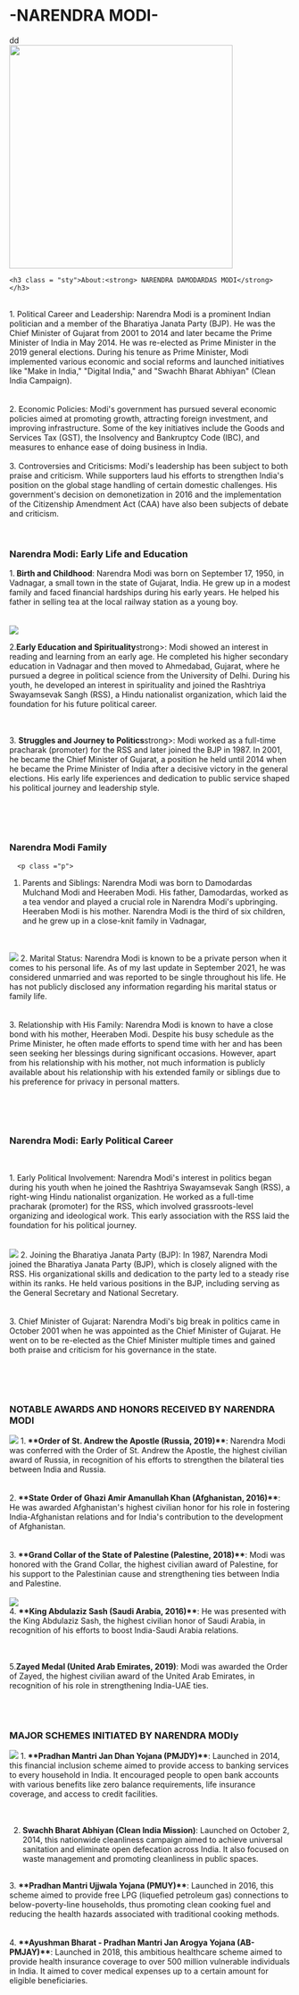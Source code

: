 <!DOCTYPE html>
<html>
<title> Narendra Modi</title>
<head>
  <meta charset="utf-8">
  <meta name="viewport" content="width=device-width">
  <title>replit</title>
  <link href="style.css" rel="stylesheet" type="text/css" />
</head>

<body>
  <div class = "bagound-iamge">
    <div class = " b">
    <h1 class =" a">-NARENDRA  MODI-</h1>
    </div>dd
<br>
    <img class ="polaroid"src="https://upload.wikimedia.org/wikipedia/commons/thumb/c/c4/Official_Photograph_of_Prime_Minister_Narendra_Modi_Portrait.png/330px-Official_Photograph_of_Prime_Minister_Narendra_Modi_Portrait.png" width="400" height=400">
    
    <h3 class = "sty">About:<strong> NARENDRA DAMODARDAS MODI</strong></h3>
  <p class ="p">
<br>
1. Political Career and Leadership: Narendra Modi is a prominent Indian politician and a member of the Bharatiya Janata Party (BJP). He was the Chief Minister of Gujarat from 2001 to 2014 and later became the Prime Minister of India in May 2014. He was re-elected as Prime Minister in the 2019 general elections. During his tenure as Prime Minister, Modi implemented various economic and social reforms and launched initiatives like "Make in India," "Digital India," and "Swachh Bharat Abhiyan" (Clean India Campaign).<br>
<br>
    <br>
2. Economic Policies: Modi's government has pursued several economic policies aimed at promoting growth, attracting foreign investment, and improving infrastructure. Some of the key initiatives include the Goods and Services Tax (GST), the Insolvency and Bankruptcy Code (IBC), and measures to enhance ease of doing business in India.
<br>
    <br>
3. Controversies and Criticisms: Modi's leadership has been subject to both praise and criticism. While supporters laud his efforts to strengthen India's position on the global stage handling of certain domestic challenges. His government's decision on demonetization in 2016 and the implementation of the Citizenship Amendment Act (CAA) have also been subjects of debate and criticism.
  </p>
    <br>

<h3 class = "sty"><strong> Narendra Modi: Early Life and Education </strong></h3>  
   


   
<p class ="p">
 1.<strong> Birth and Childhood</strong>: Narendra Modi was born on September 17, 1950, in Vadnagar, a small town in the state of Gujarat, India. He grew up in a modest family and faced financial hardships during his early years. He helped his father in selling tea at the local railway station as a young boy.<br>
  <br>
<br>
     <img class="young" src = "https://tse3.mm.bing.net/th?id=OIP.Xcl9bqP0cylq2QniYEx0VAHaD2&pid=ImgDet&rs=1"<br>
  
2.<strong>Early Education and Spirituality</strong>strong>: Modi showed an interest in reading and learning from an early age. He completed his higher secondary education in Vadnagar and then moved to Ahmedabad, Gujarat, where he pursued a degree in political science from the University of Delhi. During his youth, he developed an interest in spirituality and joined the Rashtriya Swayamsevak Sangh (RSS), a Hindu nationalist organization, which laid the foundation for his future political career.<br>
  
<br>
  <br>
3. <strong>Struggles and Journey to Politics</strong>strong>: Modi worked as a full-time pracharak (promoter) for the RSS and later joined the BJP in 1987. In 2001, he became the Chief Minister of Gujarat, a position he held until 2014 when he became the Prime Minister of India after a decisive victory in the general elections. His early life experiences and dedication to public service shaped his political journey and leadership style.
<br>
<br>
</p>
    <br>
    <br>
    <h3 class = "sty"><strong>Narendra Modi Family</strong></h3>
  
      <p class ="p">
1. Parents and Siblings: Narendra Modi was born to Damodardas Mulchand Modi and Heeraben Modi. His father, Damodardas, worked as a tea vendor and played a crucial role in Narendra Modi's upbringing. Heeraben Modi is his mother. Narendra Modi is the third of six children, and he grew up in a close-knit family in Vadnagar, <br>
<br>
      <br>
 <img class="young" src = "https://starsunfolded.com/wp-content/uploads/2017/06/Narendra-Modi-with-his-Mother-left-and-other-Family-Members.jpg"<br>
2. Marital Status: Narendra Modi is known to be a private person when it comes to his personal life. As of my last update in September 2021, he was considered unmarried and was reported to be single throughout his life. He has not publicly disclosed any information regarding his marital status or family life.<br>
      <br>
<br>
3. Relationship with His Family: Narendra Modi is known to have a close bond with his mother, Heeraben Modi. Despite his busy schedule as the Prime Minister, he often made efforts to spend time with her and has been seen seeking her blessings during significant occasions. However, apart from his relationship with his mother, not much information is publicly available about his relationship with his extended family or siblings due to his preference for privacy in personal matters.<br>
<br>
    </p>
     <br>
      <br>
<h3 class = "sty"><strong>Narendra Modi: Early Political Career</strong></h3><br>
    <p class ="p">
     1. Early Political Involvement: Narendra Modi's interest in politics began during his youth when he joined the Rashtriya Swayamsevak Sangh (RSS), a right-wing Hindu nationalist organization. He worked as a full-time pracharak (promoter) for the RSS, which involved grassroots-level organizing and ideological work. This early association with the RSS laid the foundation for his political journey.<br>
<br>
      <br>
      <img class="young" src = "https://th.bing.com/th/id/OIP.mxnuJxVc6kLRDekfloeQewHaEc?w=263&h=180&c=7&r=0&o=5&dpr=1.3&pid=1.7"<br>
2. Joining the Bharatiya Janata Party (BJP): In 1987, Narendra Modi joined the Bharatiya Janata Party (BJP), which is closely aligned with the RSS. His organizational skills and dedication to the party led to a steady rise within its ranks. He held various positions in the BJP, including serving as the General Secretary and National Secretary.<br>
<br>
      <br>
3. Chief Minister of Gujarat: Narendra Modi's big break in politics came in October 2001 when he was appointed as the Chief Minister of Gujarat.  He went on to be re-elected as the Chief Minister multiple times and gained both praise and criticism for his governance in the state.<br>
<br>
    </p>
<br>
   <br>
  <h3 class = "sty"><strong>NOTABLE AWARDS AND HONORS RECEIVED BY NARENDRA MODI</strong></h3>
 <p class ="p">
<img class="young" src = "https://www.thehindubusinessline.com/migration_catalog/article18300962.ece/alternates/LANDSCAPE_615/MODI-AWARD"<br>
1.<strong> **Order of St. Andrew the Apostle (Russia, 2019)**</strong>: Narendra Modi was conferred with the Order of St. Andrew the Apostle, the highest civilian award of Russia, in recognition of his efforts to strengthen the bilateral ties between India and Russia.<br>
<br>
   <br>
2.<strong> **State Order of Ghazi Amir Amanullah Khan (Afghanistan, 2016)**</strong>: He was awarded Afghanistan's highest civilian honor for his role in fostering India-Afghanistan relations and for India's contribution to the development of Afghanistan.<br>
   <br>
<br>
3.<strong> **Grand Collar of the State of Palestine (Palestine, 2018)**</strong>: Modi was honored with the Grand Collar, the highest civilian award of Palestine, for his support to the Palestinian cause and strengthening ties between India and Palestine.<br>
<br>
    <img class="young" src = "https://media.indiatimes.in/media/facebook/2019/Feb/narendra_modi_1550820424_800x420.jpg"<br>
   <br>
4. <strong>**King Abdulaziz Sash (Saudi Arabia, 2016)**</strong>: He was presented with the King Abdulaziz Sash, the highest civilian honor of Saudi Arabia, in recognition of his efforts to boost India-Saudi Arabia relations.<br>
   <br>
<br>
  
5.<strong>**Zayed Medal (United Arab Emirates, 2019)**</strong>: Modi was awarded the Order of Zayed, the highest civilian award of the United Arab Emirates, in recognition of his role in strengthening India-UAE ties.
</p>
<br>
<br>
    <h3 class = "sty"><strong>MAJOR SCHEMES INITIATED BY NARENDRA MODIy</strong></h3>

<p class ="p">
   <img class="final" src = "https://www.jagranjosh.com/imported/images/E/Articles/Prime-Minister-Schemes-Launched.jpg"<br>
1.<strong> **Pradhan Mantri Jan Dhan Yojana (PMJDY)**</strong>: Launched in 2014, this financial inclusion scheme aimed to provide access to banking services to every household in India. It encouraged people to open bank accounts with various benefits like zero balance requirements, life insurance coverage, and access to credit facilities.<br>
<br>
  <br>
  
2. <strong>**Swachh Bharat Abhiyan (Clean India Mission)**</strong>: Launched on October 2, 2014, this nationwide cleanliness campaign aimed to achieve universal sanitation and eliminate open defecation across India. It also focused on waste management and promoting cleanliness in public spaces.<br>
<br>
3. <strong>**Pradhan Mantri Ujjwala Yojana (PMUY)**</strong>: Launched in 2016, this scheme aimed to provide free LPG (liquefied petroleum gas) connections to below-poverty-line households, thus promoting clean cooking fuel and reducing the health hazards associated with traditional cooking methods.<br>
  <br>
  <br>
  4. <strong>**Ayushman Bharat - Pradhan Mantri Jan Arogya Yojana (AB-PMJAY)**</strong>: Launched in 2018, this ambitious healthcare scheme aimed to provide health insurance coverage to over 500 million vulnerable individuals in India. It aimed to cover medical expenses up to a certain amount for eligible beneficiaries.<br>
  <br>
<br>
<br>
</p>


    

    
</div>
    
</body>

</html>
